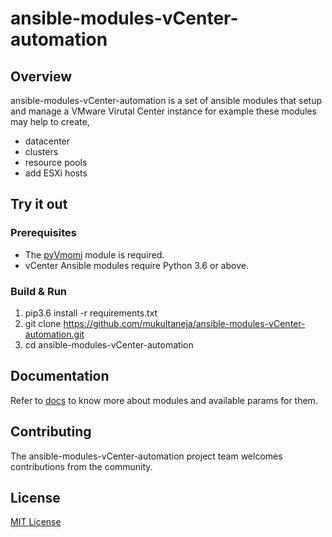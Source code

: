 # ansible-modules-vCenter-automation

## Overview
ansible-modules-vCenter-automation is a set of ansible modules that setup and manage a VMware Virutal Center instance for example these modules may help to create,
*   datacenter
*   clusters
*   resource pools
*   add ESXi hosts

## Try it out

### Prerequisites

* The [pyVmomi](https://github.com/vmware/pyVmomi) module is required. 
* vCenter Ansible modules require Python 3.6 or above.

### Build & Run

1. pip3.6 install -r requirements.txt
2. git clone https://github.com/mukultaneja/ansible-modules-vCenter-automation.git
3. cd ansible-modules-vCenter-automation

## Documentation

Refer to [docs](https://github.com/mukultaneja/ansible-modules-vCenter-automation/tree/master/docs) to know more about modules and available params for them.

## Contributing

The ansible-modules-vCenter-automation project team welcomes contributions from the community.

## License
[MIT License](LICENSE)